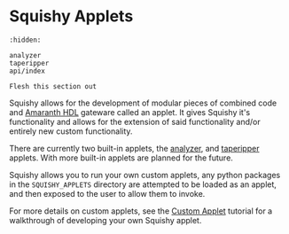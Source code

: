# Squishy Applets

```{toctree}
:hidden:

analyzer
taperipper
api/index
```

```{todo}
Flesh this section out
```


Squishy allows for the development of modular pieces of combined code and [Amaranth HDL](https://github.com/amaranth-lang) gateware called an applet. It gives Squishy it's functionality and allows for the extension of said functionality and/or entirely new custom functionality.


There are currently two built-in applets, the [analyzer](./analyzer.md), and [taperipper](./taperipper.md) applets. With more built-in applets are planned for the future.

Squishy allows you to run your own custom applets, any python packages in the `SQUISHY_APPLETS` directory are attempted to be loaded as an applet, and then exposed to the user to allow them to invoke.

For more details on custom applets, see the [Custom Applet](../tutorials/applets/index.md) tutorial for a walkthrough of developing your own Squishy applet.
